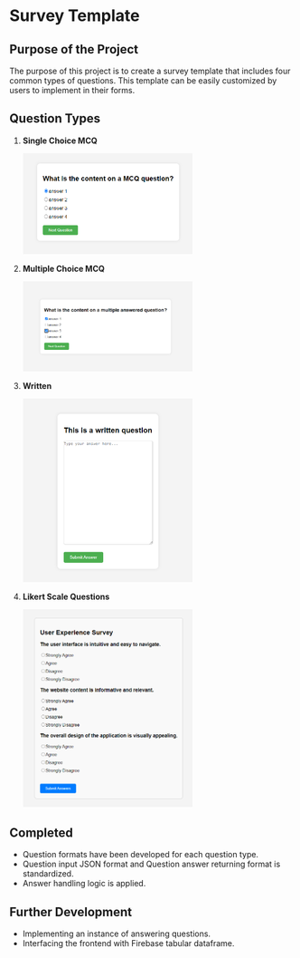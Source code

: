 # Survey Template

## Purpose of the Project
The purpose of this project is to create a survey template that includes four common types of questions. This template can be easily customized by users to implement in their forms.

## Question Types
1. **Single Choice MCQ**

   <img src="ReadMe_images/smcq.png" alt="Single Choice MCQ" width="300" />

2. **Multiple Choice MCQ**

   <img src="ReadMe_images/mmcq.png" alt="Multiple Choice MCQ" width="300" />

3. **Written**

   <img src="ReadMe_images/written.png" alt="Written" width="300" />

4. **Likert Scale Questions**

   <img src="ReadMe_images/likert.png" alt="Likert Scale Questions" width="300" />

## Completed
- Question formats have been developed for each question type.
- Question input JSON format and Question answer returning format is standardized.
- Answer handling logic is applied.

## Further Development
- Implementing an instance of answering questions.
- Interfacing the frontend with Firebase tabular dataframe.


